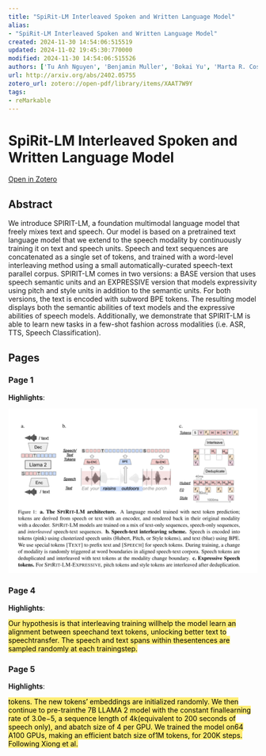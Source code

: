 ```yaml
---
title: "SpiRit-LM Interleaved Spoken and Written Language Model"
alias:
- "SpiRit-LM Interleaved Spoken and Written Language Model"
created: 2024-11-30 14:54:06:515519
updated: 2024-11-02 19:45:30:770000
modified: 2024-11-30 14:54:06:515526
authors: ['Tu Anh Nguyen', 'Benjamin Muller', 'Bokai Yu', 'Marta R. Costa-jussa', 'Maha Elbayad', 'Sravya Popuri', 'Paul-Ambroise Duquenne', 'Robin Algayres', 'Ruslan Mavlyutov', 'Itai Gat', 'Gabriel Synnaeve', 'Juan Pino', 'Benoit Sagot', 'Emmanuel Dupoux']
url: http://arxiv.org/abs/2402.05755
zotero_url: zotero://open-pdf/library/items/XAAT7W9Y
tags:
- reMarkable
---
```


# SpiRit-LM Interleaved Spoken and Written Language Model
[Open in Zotero](zotero://open-pdf/library/items/XAAT7W9Y)
## Abstract

We introduce SPIRIT-LM, a foundation multimodal language model that freely mixes text and speech. Our model is based on a pretrained text language model that we extend to the speech modality by continuously training it on text and speech units. Speech and text sequences are concatenated as a single set of tokens, and trained with a word-level interleaving method using a small automatically-curated speech-text parallel corpus. SPIRIT-LM comes in two versions: a BASE version that uses speech semantic units and an EXPRESSIVE version that models expressivity using pitch and style units in addition to the semantic units. For both versions, the text is encoded with subword BPE tokens. The resulting model displays both the semantic abilities of text models and the expressive abilities of speech models. Additionally, we demonstrate that SPIRIT-LM is able to learn new tasks in a few-shot fashion across modalities (i.e. ASR, TTS, Speech Classification).
## Pages
### Page 1
**Highlights**:

![Image (page 1)](statics/126c7c204c0e/tmphgowbx3j.png)
### Page 4
**Highlights**:

<mark style="background-color: rgba(255, 237, 117, 255)">Our hypothesis is that interleaving training willhelp the model learn an alignment between speechand text tokens, unlocking better text to speechtransfer. The speech and text spans within thesentences are sampled randomly at each trainingstep.</mark>
### Page 5
**Highlights**:

<mark style="background-color: rgba(255, 237, 117, 255)">tokens. The new tokens’ embeddings are initialized randomly. We then continue to pre-trainthe 7B LLAMA 2 model with the constant finallearning rate of 3.0e−5, a sequence length of 4k(equivalent to 200 seconds of speech only), and abatch size of 4 per GPU. We trained the model on64 A100 GPUs, making an efficient batch size of1M tokens, for 200K steps. Following Xiong et al.</mark>